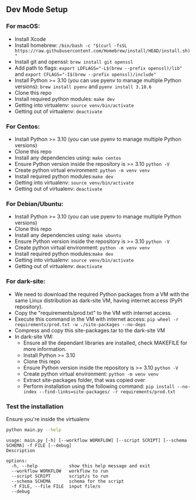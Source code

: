 ## Dev Mode Setup

### For macOS:

- Install Xcode
- Install homebrew: `/bin/bash -c "$(curl -fsSL https://raw.githubusercontent.com/Homebrew/install/HEAD/install.sh)"`
- Install git and openssl: `brew install git openssl`
- Add path to flags: `export LDFLAGS="-L$(brew --prefix openssl)/lib"`
  and `export CFLAGS="-I$(brew --prefix openssl)/include"`
- Install Python >= 3.10 (you can use pyenv to manage multiple Python versions): `brew install pyenv`
  and `pyenv install 3.10.6`
- Clone this repo
- Install required python modules: `make dev`
- Getting into virtualenv: `source venv/bin/activate`
- Getting out of virtualenv: `deactivate`

### For Centos:

- Install Python >= 3.10 (you can use pyenv to manage multiple Python versions)
- Clone this repo
- Install any dependencies using: `make centos`
- Ensure Python version inside the repository is >= 3.10 `python -V`
- Create python virtual environment: `python -m venv venv`
- Install required python modules:`make dev`
- Getting into virtualenv: `source venv/bin/activate`
- Getting out of virtualenv: `deactivate`

### For Debian/Ubuntu:

- Install Python >= 3.10 (you can use pyenv to manage multiple Python versions)
- Clone this repo
- Install any dependencies using: `make ubuntu`
- Ensure Python version inside the repository is >= 3.10 `python -V`
- Create python virtual environment: `python -m venv venv`
- Install required python modules:`make dev`
- Getting into virtualenv: `source venv/bin/activate`
- Getting out of virtualenv: `deactivate`

### For dark-site:

- We need to download the required Python packages from a VM with the same Linux distribution as dark-site VM, having
  internet access (PyPI repository).
- Copy the "requirements/prod.txt" to the VM with internet access.
- Execute this command in the VM with internet access: `pip wheel -r requirements/prod.txt -w ./site-packages --no-deps`
- Compress and copy this site-packages.tar to the dark-site VM
- In dark-site VM:
    - Ensure all the dependant libraries are installed, check MAKEFILE for more information.
    - Install Python >= 3.10
    - Clone this repo
    - Ensure Python version inside the repository is >= 3.10 `python -V`
    - Create python virtual environment: `python -m venv venv`
    - Extract site-packages folder, that was copied over
    - Perform installation using the following
      command: `pip install --no-index --find-links=site-packages/ -r requirements/prod.txt`

### Test the installation

Ensure you're inside the virtualenv

```sh
python main.py --help 
```

```
usage: main.py [-h] [--workflow WORKFLOW] [--script SCRIPT] [--schema SCHEMA] -f FILE [--debug]
Description

options:
  -h, --help            show this help message and exit
  --workflow WORKFLOW   workflow to run
  --script SCRIPT       script/s to run
  --schema SCHEMA       schema for the script
  -f FILE, --file FILE  input file/s
  --debug
```